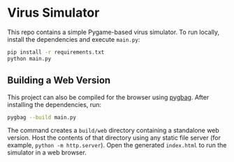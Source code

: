 # Virus Simulator

This repo contains a simple Pygame-based virus simulator. To run locally, install the dependencies and execute `main.py`:

```bash
pip install -r requirements.txt
python main.py
```

## Building a Web Version

This project can also be compiled for the browser using [pygbag](https://github.com/pygame-web/pygbag). After installing the dependencies, run:

```bash
pygbag --build main.py
```

The command creates a `build/web` directory containing a standalone web version. Host the contents of that directory using any static file server (for example, `python -m http.server`). Open the generated `index.html` to run the simulator in a web browser.
